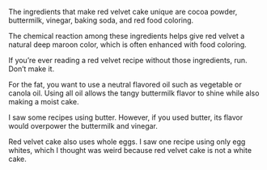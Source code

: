 The ingredients that make red velvet cake unique are cocoa powder, buttermilk, vinegar, baking soda, and red food coloring.

The chemical reaction among these ingredients helps give red velvet a natural deep maroon color, which is often enhanced with food coloring.

If you’re ever reading a red velvet recipe without those ingredients, run. Don’t make it.

For the fat, you want to use a neutral flavored oil such as vegetable or canola oil. Using all oil allows the tangy buttermilk flavor to shine while also making a moist cake.

I saw some recipes using butter. However, if you used butter, its flavor would overpower the buttermilk and vinegar.

Red velvet cake also uses whole eggs. I saw one recipe using only egg whites, which I thought was weird because red velvet cake is not a white cake.
